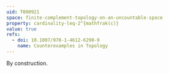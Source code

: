 ```yaml
---
uid: T000921
space: finite-complement-topology-on-an-uncountable-space
property: cardinality-leq-2^{mathfrak(c)}
value: true
refs:
  - doi: 10.1007/978-1-4612-6290-9
    name: Counterexamples in Topology
---
```

By construction.
